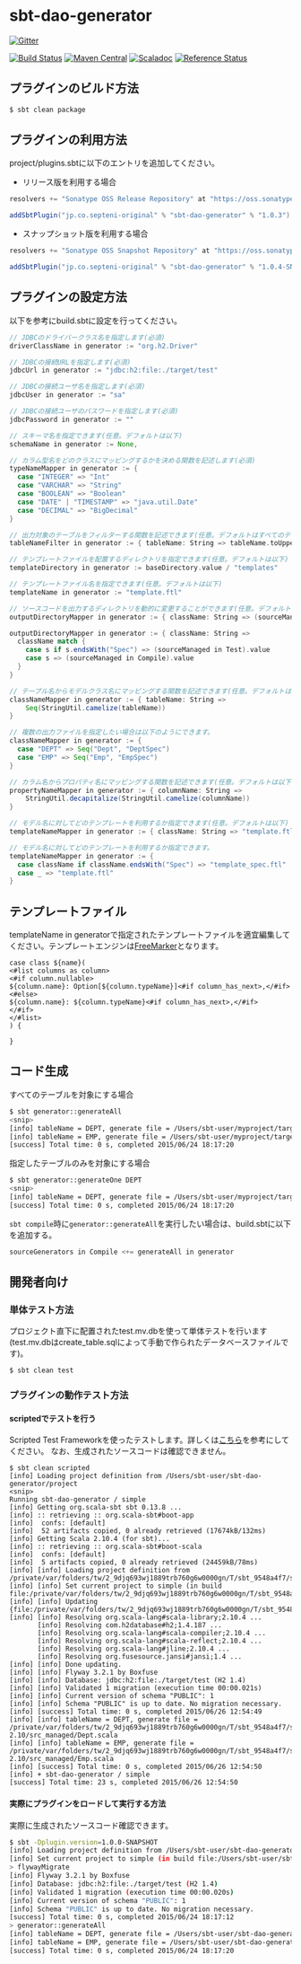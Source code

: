 # sbt-dao-generator

[![Gitter](https://badges.gitter.im/Join%20Chat.svg)](https://gitter.im/septeni-original/sbt-dao-generator?utm_source=badge&utm_medium=badge&utm_campaign=pr-badge&utm_content=badge)

[![Build Status](https://travis-ci.org/septeni-original/sbt-dao-generator.svg)](https://travis-ci.org/septeni-original/sbt-dao-generator)
[![Maven Central](https://maven-badges.herokuapp.com/maven-central/jp.co.septeni-original/sbt-dao-generator/badge.svg)](https://maven-badges.herokuapp.com/maven-central/jp.co.septeni-original/sbt-dao-generator)
[![Scaladoc](http://javadoc-badge.appspot.com/jp.co.septeni-original/sbt-dao-generator_2.10.svg?label=scaladoc)](http://javadoc-badge.appspot.com/jp.co.septeni-original/sbt-dao-generator_2.10)
[![Reference Status](https://www.versioneye.com/java/jp.co.septeni-original:sbt-dao-generator_2.10/reference_badge.svg?style=flat)](https://www.versioneye.com/java/jp.co.septeni-original:sbt-dao-generator_2.10/references)

## プラグインのビルド方法

```sh
$ sbt clean package
```

## プラグインの利用方法

project/plugins.sbtに以下のエントリを追加してください。

- リリース版を利用する場合

```scala
resolvers += "Sonatype OSS Release Repository" at "https://oss.sonatype.org/content/repositories/releases/"

addSbtPlugin("jp.co.septeni-original" % "sbt-dao-generator" % "1.0.3")
```

- スナップショット版を利用する場合

```scala
resolvers += "Sonatype OSS Snapshot Repository" at "https://oss.sonatype.org/content/repositories/snapshots/"

addSbtPlugin("jp.co.septeni-original" % "sbt-dao-generator" % "1.0.4-SNAPSHOT")
```

## プラグインの設定方法

以下を参考にbuild.sbtに設定を行ってください。

```scala
// JDBCのドライバークラス名を指定します(必須)
driverClassName in generator := "org.h2.Driver"

// JDBCの接続URLを指定します(必須)
jdbcUrl in generator := "jdbc:h2:file:./target/test"

// JDBCの接続ユーザ名を指定します(必須)
jdbcUser in generator := "sa"

// JDBCの接続ユーザのパスワードを指定します(必須)
jdbcPassword in generator := ""

// スキーマ名を指定できます(任意。デフォルトは以下)
schemaName in generator := None,

// カラム型名をどのクラスにマッピングするかを決める関数を記述します(必須)
typeNameMapper in generator := {
  case "INTEGER" => "Int"
  case "VARCHAR" => "String"
  case "BOOLEAN" => "Boolean"
  case "DATE" | "TIMESTAMP" => "java.util.Date"
  case "DECIMAL" => "BigDecimal"
}

// 出力対象のテーブルをフィルターする関数を記述できます(任意。デフォルトはすべてのテーブルが対象になります)
tableNameFilter in generator := { tableName: String => tableName.toUpperCase != "SCHEMA_VERSION"}

// テンプレートファイルを配置するディレクトリを指定できます(任意。デフォルトは以下)
templateDirectory in generator := baseDirectory.value / "templates"

// テンプレートファイル名を指定できます(任意。デフォルトは以下)
templateName in generator := "template.ftl"

// ソースコードを出力するディレクトリを動的に変更することができます(任意。デフォルトは以下)
outputDirectoryMapper in generator := { className: String => (sourceManaed in Compile).value }

outputDirectoryMapper in generator := { className: String =>
  className match {
    case s if s.endsWith("Spec") => (sourceManaged in Test).value
    case s => (sourceManaged in Compile).value
  }
}

// テーブル名からモデルクラス名にマッピングする関数を記述できます(任意。デフォルトは以下)
classNameMapper in generator := { tableName: String =>
    Seq(StringUtil.camelize(tableName))
}

// 複数の出力ファイルを指定したい場合は以下のようにできます。
classNameMapper in generator := {
  case "DEPT" => Seq("Dept", "DeptSpec")
  case "EMP" => Seq("Emp", "EmpSpec")
}

// カラム名からプロパティ名にマッピングする関数を記述できます(任意。デフォルトは以下)
propertyNameMapper in generator := { columnName: String =>
    StringUtil.decapitalize(StringUtil.camelize(columnName))
}

// モデル名に対してどのテンプレートを利用するか指定できます(任意。デフォルトは以下)
templateNameMapper in generator := { className: String => "template.ftl" },

// モデル名に対してどのテンプレートを利用するか指定できます。
templateNameMapper in generator := {
  case className if className.endsWith("Spec") => "template_spec.ftl"
  case _ => "template.ftl"
}
```

## テンプレートファイル

templateName in generatorで指定されたテンプレートファイルを適宜編集してください。テンプレートエンジンは[FreeMarker](http://freemarker.org/)となります。

```
case class ${name}(
<#list columns as column>
<#if column.nullable>
${column.name}: Option[${column.typeName}]<#if column_has_next>,</#if>
<#else>
${column.name}: ${column.typeName}<#if column_has_next>,</#if>
</#if>
</#list>
) {

}
```

## コード生成

すべてのテーブルを対象にする場合

```sh
$ sbt generator::generateAll
<snip>
[info] tableName = DEPT, generate file = /Users/sbt-user/myproject/target/scala-2.10/src_managed/Dept.scala
[info] tableName = EMP, generate file = /Users/sbt-user/myproject/target/scala-2.10/src_managed/Emp.scala
[success] Total time: 0 s, completed 2015/06/24 18:17:20
```

指定したテーブルのみを対象にする場合

```sh
$ sbt generator::generateOne DEPT
<snip>
[info] tableName = DEPT, generate file = /Users/sbt-user/myproject/target/scala-2.10/src_managed/Dept.scala
[success] Total time: 0 s, completed 2015/06/24 18:17:20
```

`sbt compile`時に`generator::generateAll`を実行したい場合は、build.sbtに以下を追加する。

```scala
sourceGenerators in Compile <+= generateAll in generator
```
 
## 開発者向け

### 単体テスト方法

プロジェクト直下に配置されたtest.mv.dbを使って単体テストを行います(test.mv.dbはcreate_table.sqlによって手動で作られたデータベースファイルです)。

```sh
$ sbt clean test
```

### プラグインの動作テスト方法

#### scriptedでテストを行う

Scripted Test Frameworkを使ったテストします。詳しくは[こちら](http://eed3si9n.com/ja/testing-sbt-plugins)を参考にしてください。
なお、生成されたソースコードは確認できません。

```
$ sbt clean scripted 
[info] Loading project definition from /Users/sbt-user/sbt-dao-generator/project
<snip>
Running sbt-dao-generator / simple
[info] Getting org.scala-sbt sbt 0.13.8 ...
[info] :: retrieving :: org.scala-sbt#boot-app
[info] 	confs: [default]
[info] 	52 artifacts copied, 0 already retrieved (17674kB/132ms)
[info] Getting Scala 2.10.4 (for sbt)...
[info] :: retrieving :: org.scala-sbt#boot-scala
[info] 	confs: [default]
[info] 	5 artifacts copied, 0 already retrieved (24459kB/78ms)
[info] [info] Loading project definition from /private/var/folders/tw/2_9djq693wj1889trb760g6w0000gn/T/sbt_9548a4f7/simple/project
[info] [info] Set current project to simple (in build file:/private/var/folders/tw/2_9djq693wj1889trb760g6w0000gn/T/sbt_9548a4f7/simple/)
[info] [info] Updating {file:/private/var/folders/tw/2_9djq693wj1889trb760g6w0000gn/T/sbt_9548a4f7/simple/}simple...
[info] [info] Resolving org.scala-lang#scala-library;2.10.4 ...
       [info] Resolving com.h2database#h2;1.4.187 ...
       [info] Resolving org.scala-lang#scala-compiler;2.10.4 ...
       [info] Resolving org.scala-lang#scala-reflect;2.10.4 ...
       [info] Resolving org.scala-lang#jline;2.10.4 ...
       [info] Resolving org.fusesource.jansi#jansi;1.4 ...
[info] [info] Done updating.
[info] [info] Flyway 3.2.1 by Boxfuse
[info] [info] Database: jdbc:h2:file:./target/test (H2 1.4)
[info] [info] Validated 1 migration (execution time 00:00.021s)
[info] [info] Current version of schema "PUBLIC": 1
[info] [info] Schema "PUBLIC" is up to date. No migration necessary.
[info] [success] Total time: 0 s, completed 2015/06/26 12:54:49
[info] [info] tableName = DEPT, generate file = /private/var/folders/tw/2_9djq693wj1889trb760g6w0000gn/T/sbt_9548a4f7/simple/target/scala-2.10/src_managed/Dept.scala
[info] [info] tableName = EMP, generate file = /private/var/folders/tw/2_9djq693wj1889trb760g6w0000gn/T/sbt_9548a4f7/simple/target/scala-2.10/src_managed/Emp.scala
[info] [success] Total time: 0 s, completed 2015/06/26 12:54:50
[info] + sbt-dao-generator / simple
[success] Total time: 23 s, completed 2015/06/26 12:54:50
```

#### 実際にプラグインをロードして実行する方法

実際に生成されたソースコード確認できます。

```sh
$ sbt -Dplugin.version=1.0.0-SNAPSHOT                                                                                                         
[info] Loading project definition from /Users/sbt-user/sbt-dao-generator/src/sbt-test/sbt-dao-generator/simple/project
[info] Set current project to simple (in build file:/Users/sbt-user/sbt-dao-generator/src/sbt-test/sbt-dao-generator/simple/)
> flywayMigrate
[info] Flyway 3.2.1 by Boxfuse
[info] Database: jdbc:h2:file:./target/test (H2 1.4)
[info] Validated 1 migration (execution time 00:00.020s)
[info] Current version of schema "PUBLIC": 1
[info] Schema "PUBLIC" is up to date. No migration necessary.
[success] Total time: 0 s, completed 2015/06/24 18:17:12
> generator::generateAll
[info] tableName = DEPT, generate file = /Users/sbt-user/sbt-dao-generator/src/sbt-test/sbt-dao-generator/simple/target/scala-2.10/src_managed/Dept.scala
[info] tableName = EMP, generate file = /Users/sbt-user/sbt-dao-generator/src/sbt-test/sbt-dao-generator/simple/target/scala-2.10/src_managed/Emp.scala
[success] Total time: 0 s, completed 2015/06/24 18:17:20
```
